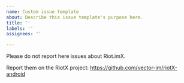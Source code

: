 ```yaml
---
name: Custom issue template
about: Describe this issue template's purpose here.
title: ''
labels: ''
assignees: ''

---
```


Please do not report here issues about Riot.imX.

Report them on the RiotX project: https://github.com/vector-im/riotX-android
